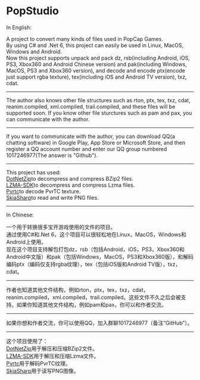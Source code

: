 # PopStudio
In English:  
  
A project to convert many kinds of files used in PopCap Games.  
By using C# and .Net 6, this project can easily be used in Linux, MacOS, Windows and Android.  
Now this project supports unpack and pack dz, rsb(including Android, iOS, PS3, Xbox360 and Android Chinese version) and pak(including Windows, MacOS, PS3 and Xbox360 version), and decode and encode ptx(encode just support rgba texture), tex(including iOS and Android TV version), txz, cdat.  
___
The author also knows other file structures such as rton, ptx, tex, txz, cdat, reanim.compiled, xml.compiled, trail.compiled, and these files will be supported soon. If you know other file sturctures such as pam and pax, you can communicate with the author.  
___
If you want to communicate with the author, you can download QQ(a chatting software) in Google Play, App Store or Microsoft Store, and then register a QQ account number and enter our QQ group numbered 1017246977(The answer is "Github").
___
This project has used:  
[DotNetZip](https://github.com/eropple/dotnetzip)to decompress and compress BZip2 files.  
[LZMA-SDK](https://github.com/monemihir/LZMA-SDK)to decompress and compress Lzma files.  
[Pvrtc](https://github.com/mafaca/Pvrtc)to decode PvrTC texture.  
[SkiaSharp](https://github.com/mono/SkiaSharp)to read and write PNG files.  
___
In Chinese:  
  
一个用于转换很多宝开游戏使用的文件的项目。  
通过使用C#和.Net 6，这个项目可以很轻松地在Linux，MacOS，Windows和Android上使用。  
现在这个项目支持解包打包dz，rsb（包括Android，iOS，PS3，Xbox360和Android中文版）和pak（包括Windows，MacOS，PS3和Xbox360版），和解码编码ptx（编码仅支持rgba纹理），tex（包括iOS版和Android TV版），txz，cdat。  
___
作者也知道其他文件结构，例如rton，ptx，tex，txz，cdat，reanim.compiled，xml.compiled，trail.compiled。这些文件不久之后会被支持。如果你知道其他文件结构，例如pam和pax，你可以和作者交流。  
___
如果你想和作者交流，你可以使用QQ，加入群聊1017246977（备注“GitHub”）。
___
这个项目使用了：  
[DotNetZip](https://github.com/eropple/dotnetzip)用于解压和压缩BZip2文件。  
[LZMA-SDK](https://github.com/monemihir/LZMA-SDK)用于解压和压缩Lzma文件。  
[Pvrtc](https://github.com/mafaca/Pvrtc)用于解码PvrTC纹理。  
[SkiaSharp](https://github.com/mono/SkiaSharp)用于读写PNG图像。  